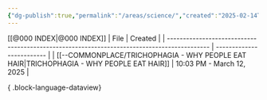 ```yaml
---
{"dg-publish":true,"permalink":"/areas/science/","created":"2025-02-14T02:46:03.212+08:00","updated":"2025-03-25T19:39:55.331+08:00"}
---
```


[[@000 INDEX\|@000 INDEX]]
| File                                                                                        | Created                   |
| ------------------------------------------------------------------------------------------- | ------------------------- |
| [[--COMMONPLACE/TRICHOPHAGIA - WHY PEOPLE EAT HAIR\|TRICHOPHAGIA - WHY PEOPLE EAT HAIR]] | 10:03 PM - March 12, 2025 |

{ .block-language-dataview}
